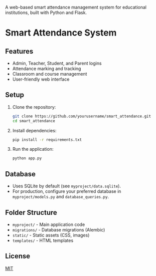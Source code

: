 A web-based smart attendance management system for educational institutions, built with Python and Flask.

# Smart Attendance System

## Features
- Admin, Teacher, Student, and Parent logins
- Attendance marking and tracking
- Classroom and course management
- User-friendly web interface

## Setup
1. Clone the repository:
   ```bash
   git clone https://github.com/yourusername/smart_attendance.git
   cd smart_attendance
   ```
2. Install dependencies:
   ```bash
   pip install -r requirements.txt
   ```
3. Run the application:
   ```bash
   python app.py
   ```

## Database
- Uses SQLite by default (see `myproject/data.sqlite`).
- For production, configure your preferred database in `myproject/models.py` and `database_queries.py`.

## Folder Structure
- `myproject/` - Main application code
- `migrations/` - Database migrations (Alembic)
- `static/` - Static assets (CSS, images)
- `templates/` - HTML templates

## License
[MIT](LICENSE) 